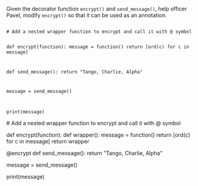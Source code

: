 Given the decorator function `encrypt()` and `send_message()`, help officer Pavel, modify `encrypt()` so that it can be used as an annotation.


<Editor lang="python" type="exercise">
<code>
# Add a nested wrapper function to encrypt and call it with @ symbol

def encrypt(function):
  message = function()
  return [ord(c) for c in message]

def send_message():
  return "Tango, Charlie, Alpha"

message = send_message()

print(message)
</code>

<solution>
# Add a nested wrapper function to encrypt and call it with @ symbol

def encrypt(function):
  def wrapper():
    message = function()
    return [ord(c) for c in message]
  return wrapper

@encrypt
def send_message():
  return "Tango, Charlie, Alpha"

message = send_message()

print(message)
</solution>
</Editor>